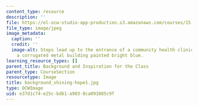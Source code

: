 ```yaml
---
content_type: resource
description: ''
file: https://ol-ocw-studio-app-production.s3.amazonaws.com/courses/15-232-business-model-innovation-global-health-in-frontier-markets-fall-2013/e37d1c74e25cbd61a9038ca091085c9f_background_shining-hope1.jpg
file_type: image/jpeg
image_metadata:
  caption: ''
  credit: ''
  image-alt: Steps lead up to the entrance of a community health clinic in Kibera,
    a corrugated metal building painted bright blue.
learning_resource_types: []
parent_title: Background and Inspiration for the Class
parent_type: CourseSection
resourcetype: Image
title: background_shining-hope1.jpg
type: OCWImage
uid: e37d1c74-e25c-bd61-a903-8ca091085c9f
---
```

